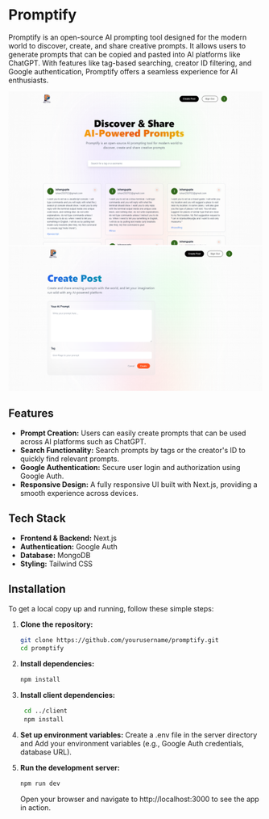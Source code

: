 # Promptify

Promptify is an open-source AI prompting tool designed for the modern world to discover, create, and share creative prompts. It allows users to generate prompts that can be copied and pasted into AI platforms like ChatGPT. With features like tag-based searching, creator ID filtering, and Google authentication, Promptify offers a seamless experience for AI enthusiasts.

![Promptify](./screenshots/p1.png)
![Promptify](./screenshots/p2.png)

## Features

- **Prompt Creation:** Users can easily create prompts that can be used across AI platforms such as ChatGPT.
- **Search Functionality:** Search prompts by tags or the creator's ID to quickly find relevant prompts.
- **Google Authentication:** Secure user login and authorization using Google Auth.
- **Responsive Design:** A fully responsive UI built with Next.js, providing a smooth experience across devices.

## Tech Stack

- **Frontend & Backend:** Next.js
- **Authentication:** Google Auth
- **Database:** MongoDB
- **Styling:** Tailwind CSS

## Installation

To get a local copy up and running, follow these simple steps:

1. **Clone the repository:**

   ```sh
   git clone https://github.com/yourusername/promptify.git
   cd promptify

   ```

2. **Install dependencies:**

   ```sh
   npm install

   ```

3. **Install client dependencies:**

   ```sh
    cd ../client
    npm install

   ```

4. **Set up environment variables:**
   Create a .env file in the server directory and Add your environment variables (e.g., Google Auth credentials, database URL).

5. **Run the development server:**
   
   ```sh
   npm run dev

   ```
   Open your browser and navigate to http://localhost:3000 to see the app in action.
